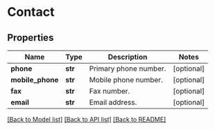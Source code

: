 # Contact

## Properties
Name | Type | Description | Notes
------------ | ------------- | ------------- | -------------
**phone** | **str** | Primary phone number. | [optional] 
**mobile_phone** | **str** | Mobile phone number. | [optional] 
**fax** | **str** | Fax number. | [optional] 
**email** | **str** | Email address. | [optional] 

[[Back to Model list]](../README.md#documentation-for-models) [[Back to API list]](../README.md#documentation-for-api-endpoints) [[Back to README]](../README.md)


